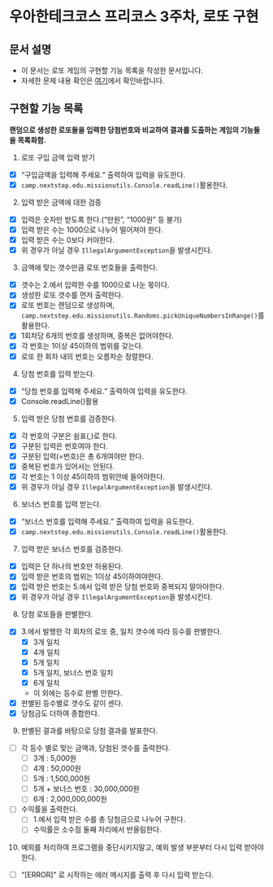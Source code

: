 # 우아한테크코스 프리코스 3주차, 로또 구현

## 문서 설명

- 이 문서는 로또 게임의 구현할 기능 목록을 작성한 문서입니다.
- 자세한 문제 내용 확인은 [여기](https://github.com/jy016011/java-lotto-6/blob/main/README.md)에서 확인바랍니다.

## 구현할 기능 목록

**랜덤으로 생성한 로또들을 입력한 당첨번호와 비교하여 결과를 도출하는 게임의 기능들을 목록화함.**

1. 로또 구입 금액 입력 받기

- [X] “구입금액을 입력해 주세요.” 출력하여 입력을 유도한다.
- [X] `camp.nextstep.edu.missionutils.Console.readLine()`활용한다.

2. 입력 받은 금액에 대한 검증

- [X] 입력은 숫자만 받도록 한다.(“만원”, “1000원” 등 불가)
- [X] 입력 받은 수는 1000으로 나누어 떨어져야 한다.
- [X] 입력 받은 수는 0보다 커야한다.
- [X] 위 경우가 아닐 경우 `IllegalArgumentException`을 발생시킨다.

3. 금액에 맞는 갯수만큼 로또 번호들을 출력한다.

- [X] 갯수는 2.에서 입력한 수를 1000으로 나눈 몫이다.
- [X] 생성한 로또 갯수를 먼저 출력한다.
- [X] 로또 번호는 랜덤으로 생성하며, `camp.nextstep.edu.missionutils.Randoms.pickUniqueNumbersInRange()`를 활용한다.
- [X] 1회차당 6개의 번호를 생성하며, 중복은 없어야한다.
- [X] 각 번호는 1이상 45이하의 범위를 갖는다.
- [X] 로또 한 회차 내의 번호는 오름차순 정렬한다.

4. 당첨 번호를 입력 받는다.

- [X] “당첨 번호를 입력해 주세요.” 출력하여 입력을 유도한다.
- [X] Console.readLine()활용

5. 입력 받은 당첨 번호를 검증한다.

- [X] 각 번호의 구분은 쉼표(,)로 한다.
- [X] 구분된 입력은 번호여야 한다.
- [X] 구분된 입력(=번호)은 총 6개여야만 한다.
- [X] 중복된 번호가 있어서는 안된다.
- [X] 각 번호는 1 이상 45이하의 범위안에 들어야한다.
- [X] 위 경우가 아닐 경우 `IllegalArgumentException`을 발생시킨다.

6. 보너스 번호를 입력 받는다.

- [X] “보너스 번호를 입력해 주세요.” 출력하여 입력을 유도한다.
- [X] `camp.nextstep.edu.missionutils.Console.readLine()`활용한다.

7. 입력 받은 보너스 번호를 검증한다.

- [X] 입력은 단 하나의 번호만 허용된다.
- [X] 입력 받은 번호의 범위는 1이상 45이하여야한다.
- [X] 입력 받은 번호는 5.에서 입력 받은 당첨 번호와 중복되지 말아야한다.
- [X] 위 경우가 아닐 경우 `IllegalArgumentException`을 발생시킨다.

8. 당첨 로또들을 판별한다.

- [X] 3.에서 발행한 각 회차의 로또 중, 일치 갯수에 따라 등수를 판별한다.
    - [X] 3개 일치
    - [X] 4개 일치
    - [X] 5개 일치
    - [X] 5개 일치, 보너스 번호 일치
    - [X] 6개 일치
    - 이 외에는 등수로 판별 안한다.
- [X] 판별된 등수별로 갯수도 같이 센다.
- [X] 당첨금도 더하여 종합한다.

9. 판별된 결과를 바탕으로 당첨 결과를 발표한다.

- [ ] 각 등수 별로 맞는 금액과, 당첨된 갯수를 출력한다.
    - [ ] 3개 : 5,000원
    - [ ] 4개 : 50,000원
    - [ ] 5개 : 1,500,000원
    - [ ] 5개 + 보너스 번호 : 30,000,000원
    - [ ] 6개 : 2,000,000,000원
- [ ] 수익률을 출력한다.
    - [ ] 1.에서 입력 받은 수를 총 당첨금으로 나누어 구한다.
    - [ ] 수익률은 소수점 둘째 자리에서 반올림한다.

10. 예외를 처리하여 프로그램을 중단시키지말고, 예외 발생 부분부터 다시 입력 받아야한다.

- [ ] “[ERROR]” 로 시작하는 에러 메시지를 출력 후 다시 입력 받는다.



